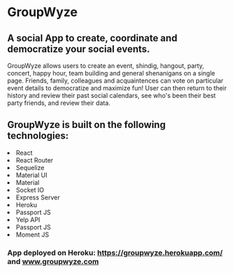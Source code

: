 # GroupWyze

## A social App to create, coordinate and democratize your social events. 

GroupWyze allows users to create an event, shindig, hangout, party, concert, happy hour, team building and general shenanigans on a single page. Friends, family, colleagues and acquaintences can vote on particular event details to democratize and maximize fun! User can then return to their history and review their past social calendars, see who's been their best party friends, and review their data. 

## GroupWyze is built on the following technologies:
<li>React</li>
<li>React Router </li>
<li>Sequelize </li>
<li>Material UI </li>
<li>Material </li>
<li>Socket IO </li>
<li>Express Server </li>
<li>Heroku </li>
<li>Passport JS </li>
<li>Yelp API </li>
<li>Passport JS </li>
<li>Moment JS </li>

### App deployed on Heroku: <a href="https://groupwyze.herokuapp.com/"> https://groupwyze.herokuapp.com/ </a> and www.groupwyze.com 
